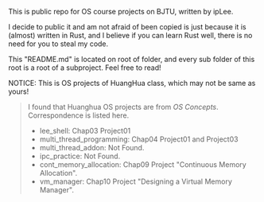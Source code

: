 This is public repo for OS course projects on BJTU, written by ipLee.

I decide to public it and am not afraid of been copied is just because it is (almost) written in Rust, and I believe if you can learn Rust well, there is no need for you to steal my code.

This "README.md" is located on root of folder, and every sub folder of this root is a root of a subproject. Feel free to read!

NOTICE: This is OS projects of HuangHua class, which may not be same as yours!

> I found that Huanghua OS projects are from *OS Concepts*. Correspondence is listed here.
>
> * lee_shell: Chap03 Project01
> * multi_thread_programming: Chap04 Project01 and Project03
> * multi_thread_addon: Not Found.
> * ipc_practice: Not Found.
> * cont_memory_allocation: Chap09 Project "Continuous Memory Allocation".
> * vm_manager: Chap10 Project "Designing a Virtual Memory Manager".

